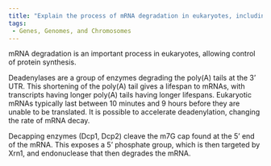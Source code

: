 ```yaml
---
title: "Explain the process of mRNA degradation in eukaryotes, including the role of deadenylases and decapping enzymes."
tags:
 - Genes, Genomes, and Chromosomes
---
```

mRNA degradation is an important process in eukaryotes, allowing control of protein synthesis. 

Deadenylases are a group of enzymes degrading the poly(A) tails at the 3’ UTR. This shortening of the poly(A) tail gives a lifespan to mRNAs, with transcripts having longer poly(A) tails having longer lifespans. Eukaryotic mRNAs typically last between 10 minutes and 9 hours before they are unable to be translated. It is possible to accelerate deadenylation, changing the rate of mRNA decay.

Decapping enzymes (Dcp1, Dcp2) cleave the m7G cap found at the 5’ end of the mRNA. This exposes a 5’ phosphate group, which is then targeted by Xrn1, and endonuclease that then degrades the mRNA. 
